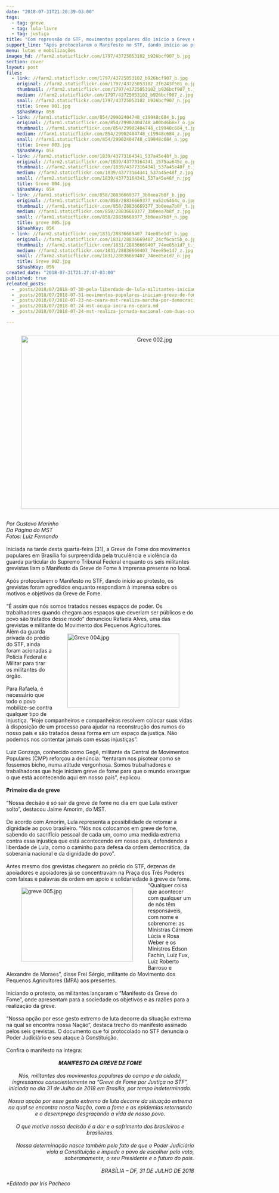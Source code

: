 ```yaml
---
date: "2018-07-31T21:20:39-03:00"
tags:
  - tag: greve
  - tag: lula-livre
  - tag: justiça
title: "Com repressão do STF, movimentos populares dão início a Greve de Fome em Brasília"
support_line: "Após protocolarem o Manifesto no STF, dando início ao protesto, os grevistas foram agredidos enquanto respondiam à imprensa sobre os motivos e objetivos da Greve de Fome. "
menu: lutas e mobilizações
images_hd: //farm2.staticflickr.com/1797/43725053102_b926bcf907_b.jpg
section: cover
layout: post
files:
  - link: //farm2.staticflickr.com/1797/43725053102_b926bcf907_b.jpg
    original: //farm2.staticflickr.com/1797/43725053102_2f6243f501_o.jpg
    thumbnail: //farm2.staticflickr.com/1797/43725053102_b926bcf907_t.jpg
    medium: //farm2.staticflickr.com/1797/43725053102_b926bcf907_z.jpg
    small: //farm2.staticflickr.com/1797/43725053102_b926bcf907_n.jpg
    title: Greve 001.jpg
    $$hashKey: 05B
  - link: //farm1.staticflickr.com/854/29902404748_c19948c684_b.jpg
    original: //farm1.staticflickr.com/854/29902404748_a00bd6b8e7_o.jpg
    thumbnail: //farm1.staticflickr.com/854/29902404748_c19948c684_t.jpg
    medium: //farm1.staticflickr.com/854/29902404748_c19948c684_z.jpg
    small: //farm1.staticflickr.com/854/29902404748_c19948c684_n.jpg
    title: Greve 003.jpg
    $$hashKey: 05E
  - link: //farm2.staticflickr.com/1839/43773164341_537a45e48f_b.jpg
    original: //farm2.staticflickr.com/1839/43773164341_1575aa645c_o.jpg
    thumbnail: //farm2.staticflickr.com/1839/43773164341_537a45e48f_t.jpg
    medium: //farm2.staticflickr.com/1839/43773164341_537a45e48f_z.jpg
    small: //farm2.staticflickr.com/1839/43773164341_537a45e48f_n.jpg
    title: Greve 004.jpg
    $$hashKey: 05H
  - link: //farm1.staticflickr.com/858/28836669377_3b0eea7b8f_b.jpg
    original: //farm1.staticflickr.com/858/28836669377_ea52c6464c_o.jpg
    thumbnail: //farm1.staticflickr.com/858/28836669377_3b0eea7b8f_t.jpg
    medium: //farm1.staticflickr.com/858/28836669377_3b0eea7b8f_z.jpg
    small: //farm1.staticflickr.com/858/28836669377_3b0eea7b8f_n.jpg
    title: greve 005.jpg
    $$hashKey: 05K
  - link: //farm2.staticflickr.com/1831/28836669407_74ee85e1d7_b.jpg
    original: //farm2.staticflickr.com/1831/28836669407_24cf6cac5b_o.jpg
    thumbnail: //farm2.staticflickr.com/1831/28836669407_74ee85e1d7_t.jpg
    medium: //farm2.staticflickr.com/1831/28836669407_74ee85e1d7_z.jpg
    small: //farm2.staticflickr.com/1831/28836669407_74ee85e1d7_n.jpg
    title: Greve 002.jpg
    $$hashKey: 05N
created_date: "2018-07-31T21:27:47-03:00"
published: true
releated_posts:
  - _posts/2018/07/2018-07-30-pela-liberdade-de-lula-militantes-iniciam-greve-de-fome-e-cobram-justica-no-stf.md
  - _posts/2018/07/2018-07-31-movimentos-populares-iniciam-greve-de-fome-no-stf-nesta-terca-feira.md
  - _posts/2018/07/2018-07-23-no-ceara-mst-realiza-marcha-por-democracia-e-lula-livre.md
  - _posts/2018/07/2018-07-24-mst-ocupa-incra-no-ceara.md
  - _posts/2018/07/2018-07-24-mst-realiza-jornada-nacional-com-duas-ocupacoes-e-marcha-na-paraiba.md

---
```

<div>
<div style="text-align:center">
<figure class="image" style="display:inline-block"><img alt="Greve 002.jpg" height="464" src="//farm2.staticflickr.com/1831/28836669407_74ee85e1d7_b.jpg" width="700" />
<figcaption></figcaption>
</figure>
</div>
<br />
<em>Por Gustavo Marinho</em></div>

<div><em>Da P&aacute;gina do MST<br />
Fotos: Luiz Fernando</em><br />
&nbsp;</div>

<div>Iniciada na tarde desta quarta-feira (31), a Greve de Fome dos movimentos populares em Bras&iacute;lia foi surpreendida pela trucul&ecirc;ncia e viol&ecirc;ncia da guarda particular do Supremo Tribunal Federal enquanto os seis militantes grevistas liam o Manifesto da Greve de Fome &agrave; imprensa presente no local.<br />
&nbsp;</div>

<div>Ap&oacute;s protocolarem o Manifesto no STF, dando in&iacute;cio ao protesto, os grevistas foram agredidos enquanto respondiam &agrave; imprensa sobre os motivos e objetivos da Greve de Fome.&nbsp;<br />
&nbsp;</div>

<div>&ldquo;&Eacute; assim que n&oacute;s somos tratados nesses espa&ccedil;os de poder. Os trabalhadores quando chegam aos espa&ccedil;os que deveriam ser p&uacute;blicos e do povo s&atilde;o tratados desse modo&rdquo; denunciou Rafaela Alves, uma das grevistas e militante do Movimento dos Pequenos Agricultores.&nbsp;
<figure class="image" style="float:right"><img alt="Greve 004.jpg" height="199" src="//farm2.staticflickr.com/1839/43773164341_537a45e48f_b.jpg" width="300" />
<figcaption></figcaption>
</figure>
</div>

<div>Al&eacute;m da guarda privada do pr&eacute;dio do STF, ainda foram acionadas a Pol&iacute;cia Federal e Militar para tirar os militantes do &oacute;rg&atilde;o.<br />
&nbsp;</div>

<div>Para Rafaela, &eacute; necess&aacute;rio que todo o povo mobilize-se contra qualquer tipo de injusti&ccedil;a. &ldquo;Hoje companheiros e companheiras resolvem colocar suas vidas &agrave; disposi&ccedil;&atilde;o de um processo para ajudar na reconstru&ccedil;&atilde;o dos rumos do nosso pa&iacute;s e s&atilde;o tratados dessa forma em um espa&ccedil;o da justi&ccedil;a. N&atilde;o podemos nos contentar jamais com essas injusti&ccedil;as&rdquo;.&nbsp;<br />
&nbsp;</div>

<div>Luiz Gonzaga, conhecido como Geg&ecirc;, militante da Central de Movimentos Populares (CMP) refor&ccedil;ou a den&uacute;ncia: &ldquo;tentaram nos pisotear como se fossemos bicho, numa atitude vergonhosa. Somos trabalhadores e trabalhadoras que hoje iniciam greve de fome para que o mundo enxergue o que est&aacute; acontecendo aqui em nosso pa&iacute;s&rdquo;, explicou.<br />
&nbsp;</div>

<div><strong>Primeiro dia de greve</strong><br />
&nbsp;</div>

<div>&ldquo;Nossa decis&atilde;o &eacute; s&oacute; sair da greve de fome no dia em que Lula estiver solto&rdquo;, destacou Jaime Amorim, do MST.<br />
&nbsp;</div>

<div>De acordo com Amorim, Lula representa a possibilidade de retomar a dignidade ao povo brasileiro. &ldquo;N&oacute;s nos colocamos em greve de fome, sabendo do sacrif&iacute;cio pessoal de cada um, como uma medida extrema contra essa injusti&ccedil;a que est&aacute; acontecendo em nosso pa&iacute;s, defendendo a liberdade de Lula, como o caminho para defesa da ordem democr&aacute;tica, da soberania nacional e da dignidade do povo&rdquo;.<br />
&nbsp;</div>

<div>Antes mesmo dos grevistas chegarem ao pr&eacute;dio do STF, dezenas de apoiadores e apoiadores j&aacute; se concentravam na Pra&ccedil;a dos Tr&ecirc;s Poderes com faixas e palavras de ordem em apoio e solidariedade &agrave; greve de fome.
<figure class="image" style="float:left"><img alt="greve 005.jpg" height="199" src="//farm1.staticflickr.com/858/28836669377_3b0eea7b8f_b.jpg" width="300" />
<figcaption></figcaption>
</figure>
</div>

<div>&ldquo;Qualquer coisa que acontecer com qualquer um de n&oacute;s t&ecirc;m respons&aacute;veis, com nome e sobrenome: as Ministras C&aacute;rmem L&uacute;cia e Rosa Weber e os Ministros Edson Fachin, Luiz Fux, Luiz Roberto Barroso e Alexandre de Moraes&rdquo;, disse Frei S&eacute;rgio, militante do Movimento dos Pequenos Agricultores (MPA) aos presentes.<br />
&nbsp;</div>

<div>Iniciando o protesto, os militantes lan&ccedil;aram o &ldquo;Manifesto da Greve do Fome&rdquo;, onde apresentam para a sociedade os objetivos e as raz&otilde;es para a realiza&ccedil;&atilde;o da greve.<br />
&nbsp;</div>

<div>&ldquo;Nossa op&ccedil;&atilde;o por esse gesto extremo de luta decorre da situa&ccedil;&atilde;o extrema na qual se encontra nossa Na&ccedil;&atilde;o&rdquo;, destaca trecho do manifesto assinado pelos seis grevistas. O documento que foi protocolado no STF denuncia o Poder Judici&aacute;rio e seu ataque &agrave; Constitui&ccedil;&atilde;o.<br />
&nbsp;</div>

<div>Confira o manifesto na &iacute;ntegra:<br />
&nbsp;</div>

<div style="text-align: center;"><em><strong>MANIFESTO DA GREVE DE FOME</strong></em><br />
&nbsp;</div>

<div style="text-align: center;"><em>N&oacute;s, militantes dos movimentos populares do campo e da cidade, ingressamos conscientemente na &ldquo;Greve de Fome por Justi&ccedil;a no STF&rdquo;, iniciada no dia 31 de Julho de 2018 em Bras&iacute;lia, por tempo indeterminado.</em><br />
&nbsp;</div>

<div style="text-align: center;"><em>Nossa op&ccedil;&atilde;o por esse gesto extremo de luta decorre da situa&ccedil;&atilde;o extrema na qual se encontra nossa Na&ccedil;&atilde;o, com a fome e as epidemias retornando e o desemprego desgra&ccedil;ando a vida de nosso povo.</em><br />
&nbsp;</div>

<div style="text-align: center;"><em>O que motiva nossa decis&atilde;o &eacute; a dor e o sofrimento dos brasileiros e brasileiras.</em><br />
&nbsp;</div>

<div style="text-align: right;"><em>Nossa determina&ccedil;&atilde;o nasce tamb&eacute;m pelo fato de que o Poder Judici&aacute;rio viola a Constitui&ccedil;&atilde;o e impede o povo de escolher pelo voto, soberanamente, o seu Presidente e o futuro do pa&iacute;s.</em><br />
&nbsp;</div>

<div style="text-align: right;"><em>BRAS&Iacute;LIA &ndash; DF, 31 DE JULHO DE 2018</em><br />
&nbsp;</div>

<div><em>*Editado por Iris Pacheco</em></div>
